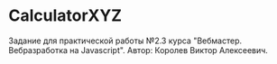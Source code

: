 # CalculatorXYZ
Задание для практической работы №2.3 курса "Вебмастер. Вебразработка на Javascript". Автор: Королев Виктор Алексеевич.
